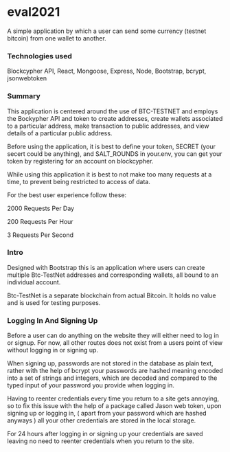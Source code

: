 # eval2021

A simple application by which a user can send some currency
(testnet bitcoin) from one wallet to another.

### Technologies used

Blockcypher API, React, Mongoose, Express, Node, Bootstrap, bcrypt, jsonwebtoken

### Summary

This application is centered around the use of BTC-TESTNET and employs the Bockypher API and token to create addresses, create wallets associated to a particular address, make transaction to public addresses, and view details of a particular public address.  

Before using the application, it is best to define your token, SECRET (your secert could be anything), and SALT_ROUNDS in your.env, you can get your token by registering for an account on blockcypher. 

While using this application it is best to not make too many requests at a time, to prevent being restricted to access of data.   

For the best user experience follow these: 

2000 Requests Per Day 

200 Requests Per Hour 

3 Requests Per Second

### Intro

Designed with Bootstrap this is an application where users can create multiple Btc-TestNet addresses and corresponding wallets, all bound to an individual account. 

Btc-TestNet is a separate blockchain from actual Bitcoin. It holds no value and is used for testing purposes.

### Logging In And Signing Up

Before a user can do anything on the website they will either need to log in or signup. For now, all other routes does not exist from a users point of view without logging in or signing up.

When signing up, passwords are not stored in the database as plain text, rather with the help of bcrypt your passwords are hashed meaning encoded into a set of strings and integers, which are decoded and compared to the typed input of your password you provide when logging in. 
<!-- Demonstrate (Create A New Sign Up, And Show Database) -->

Having to reenter credentials every time you return to a site gets annoying, so to fix this issue with the help of a package called Jason web token, upon signing up or logging in, ( apart from your password which are hashed anyways ) all your other credentials are stored in the local storage.

For 24 hours after logging in or signing up your credentials are saved leaving no need to reenter credentials when you return to the site. 
<!-- Demonstrate ( show the token in local storage ) -->

<!-- ## Available Scripts

In the project directory, you can run:

### `npm start`

Runs the app in the development mode.\
Open [http://localhost:3000](http://localhost:3000) to view it in your browser.

The page will reload when you make changes.\
You may also see any lint errors in the console.

### `npm test`

Launches the test runner in the interactive watch mode.\
See the section about [running tests](https://facebook.github.io/create-react-app/docs/running-tests) for more information.

### `npm run build`

Builds the app for production to the `build` folder.\
It correctly bundles React in production mode and optimizes the build for the best performance.

The build is minified and the filenames include the hashes.\
Your app is ready to be deployed!

See the section about [deployment](https://facebook.github.io/create-react-app/docs/deployment) for more information.

### `npm run eject`

**Note: this is a one-way operation. Once you `eject`, you can't go back!**

If you aren't satisfied with the build tool and configuration choices, you can `eject` at any time. This command will remove the single build dependency from your project.

Instead, it will copy all the configuration files and the transitive dependencies (webpack, Babel, ESLint, etc) right into your project so you have full control over them. All of the commands except `eject` will still work, but they will point to the copied scripts so you can tweak them. At this point you're on your own.

You don't have to ever use `eject`. The curated feature set is suitable for small and middle deployments, and you shouldn't feel obligated to use this feature. However we understand that this tool wouldn't be useful if you couldn't customize it when you are ready for it.

## Learn More

You can learn more in the [Create React App documentation](https://facebook.github.io/create-react-app/docs/getting-started).

To learn React, check out the [React documentation](https://reactjs.org/).

### Code Splitting

This section has moved here: [https://facebook.github.io/create-react-app/docs/code-splitting](https://facebook.github.io/create-react-app/docs/code-splitting)

### Analyzing the Bundle Size

This section has moved here: [https://facebook.github.io/create-react-app/docs/analyzing-the-bundle-size](https://facebook.github.io/create-react-app/docs/analyzing-the-bundle-size)

### Making a Progressive Web App

This section has moved here: [https://facebook.github.io/create-react-app/docs/making-a-progressive-web-app](https://facebook.github.io/create-react-app/docs/making-a-progressive-web-app)

### Advanced Configuration

This section has moved here: [https://facebook.github.io/create-react-app/docs/advanced-configuration](https://facebook.github.io/create-react-app/docs/advanced-configuration)

### Deployment

This section has moved here: [https://facebook.github.io/create-react-app/docs/deployment](https://facebook.github.io/create-react-app/docs/deployment)

### `npm run build` fails to minify

This section has moved here: [https://facebook.github.io/create-react-app/docs/troubleshooting#npm-run-build-fails-to-minify](https://facebook.github.io/create-react-app/docs/troubleshooting#npm-run-build-fails-to-minify) -->
